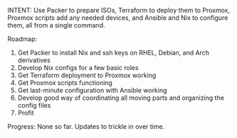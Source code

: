 INTENT:
Use Packer to prepare ISOs, Terraform to deploy them to Proxmox, Proxmox scripts add any needed devices, and Ansible and Nix to configure them, all from a single command.

Roadmap:
1. Get Packer to install Nix and ssh keys on RHEL, Debian, and Arch derivatives
2. Develop Nix configs for a few basic roles
3. Get Terraform deployment to Proxmox working
4. Get Proxmox scripts functioning
5. Get last-minute configuration with Ansible working
6. Develop good way of coordinating all moving parts and organizing the config files
7. Profit

Progress:
None so far. Updates to trickle in over time.
